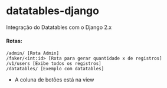 # datatables-django
Integração do Datatables com o Django 2.x

#### Rotas:
```
/admin/ [Rota Admin]
/faker/<int:id> [Rota para gerar quantidade x de registros]
/v1/users [Exibe todos os registros]
/datatables/ [Exemplo com datatables]
```

- A coluna de botões está na view